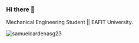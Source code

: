### Hi there 👋

<p>Mechanical Engineering Student || EAFIT University.</p>

<p><img align="center" src="https://github-readme-stats.vercel.app/api/top-langs?username=samuelcardenasg23&show_icons=true&locale=en&layout=compact" alt="samuelcardenasg23" /></p>


<!--
**samuelcardenasg23/samuelcardenasg23** is a ✨ _special_ ✨ repository because its `README.md` (this file) appears on your GitHub profile.

Here are some ideas to get you started:

- 🔭 I’m currently working on ...
- 🌱 I’m currently learning ...
- 👯 I’m looking to collaborate on ...
- 🤔 I’m looking for help with ...
- 💬 Ask me about ...
- 📫 How to reach me: ...
- 😄 Pronouns: ...
- ⚡ Fun fact: ...
-->
